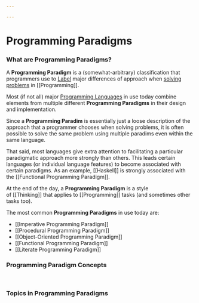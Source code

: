 ```yaml
---

---
```


# Programming Paradigms

### What are **Programming Paradigms?**

A **Programming Paradigm** is a (somewhat-arbitrary) classification that
programmers use to
[Label](https://calebsnotes.brick.do/labels-yxeGm0QEvdaz) major
differences of approach when [solving
problems](https://calebsnotes.brick.do/problem-solving-1bjbLbOZ4gRE)
in [[Programming]].

Most (if not all) major [Programming
Languages](https://calebsnotes.brick.do/languages-programming-pR2EBPYNNqDm)
in use today combine elements from multiple different **Programming
Paradigms** in their design and implementation. 

Since a **Programming Paradim** is essentially just a loose description
of the approach that a programmer chooses when solving problems, it is
often possible to solve the same problem using multiple paradims even
within the same language. 

That said, most languages give extra attention to facilitating a
particular paradigmatic approach more strongly than others. This leads
certain languages (or individual language features) to become associated
with certain paradigms. As an
example, [[Haskell]] is
strongly associated with
the [[Functional Programming Paradigm]].

At the end of the day, a **Programming Paradigm** is a style
of [[Thinking]] that
applies
to [[Programming]] tasks
(and sometimes other tasks too).

The most common **Programming Paradigms** in use today are:

-   [[Imperative Programming Paradigm]]
-   [[Procedural Programming Paradigm]]
-   [[Object-Oriented Programming Paradigm]]
-   [[Functional Programming Paradigm]]
-   [[Literate Programming Paradigm]]

### **Programming Paradigm Concepts**

 

### **Topics in Programming Paradigms**
